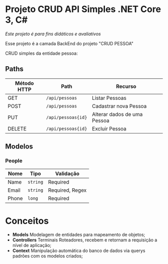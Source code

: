 # Projeto CRUD API Simples .NET Core 3, C#

_Este projeto é para fins didáticos e avaliativos_

Esse projeto é a camada BackEnd do projeto "CRUD PESSOA"

CRUD simples da entidade pessoa:

## Paths

| Método HTTP | Path               | Recurso                     |
| ----------- | ------------------ | --------------------------- |
| GET         | `/api/pessoas`     | Listar Pessoas              |
| POST        | `/api/pessoas`     | Cadastrar nova Pessoa       |
| PUT         | `/api/pessoas{id}` | Alterar dados de uma Pessoa |
| DELETE      | `/api/pessoas{id}` | Excluir Pessoa              |

## Modelos
### People

| Nome  | Tipo     | Validação       |
| ----- | -------- | --------------- |
| Name  | `string` | Required        |
| Email | `string` | Required, Regex |
| Phone | `long`   | Required        |


# Conceitos

- **Models** Modelagem de entidades para mapeamento de objetos;
- **Controllers** Terminais Roteadores, recebem e retornam a requisição a nível de aplicação;
- **Context** Manipulação automática do banco de dados via querys padrões com os modelos criados;
